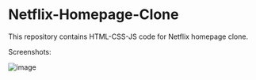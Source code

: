 # Netflix-Homepage-Clone
This repository contains HTML-CSS-JS code for Netflix homepage clone.

Screenshots:

![image](https://github.com/Tejas-warade/Netflix-Homepage-Clone/assets/108890932/f49dabf6-3c0f-4cc0-83ce-f5fc133bc66a)

